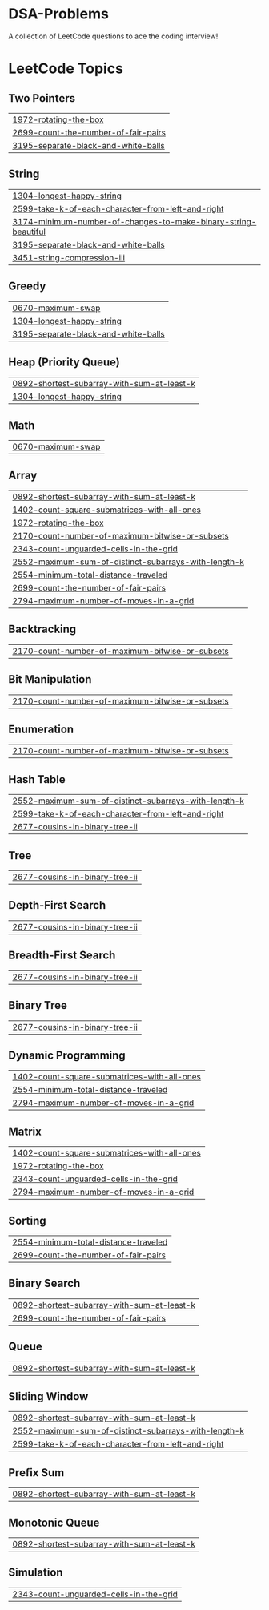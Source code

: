 # DSA-Problems
A collection of LeetCode questions to ace the coding interview!

<!---LeetCode Topics Start-->
# LeetCode Topics
## Two Pointers
|  |
| ------- |
| [1972-rotating-the-box](https://github.com/nithya7089/DSA-Problems/tree/master/1972-rotating-the-box) |
| [2699-count-the-number-of-fair-pairs](https://github.com/nithya7089/DSA-Problems/tree/master/2699-count-the-number-of-fair-pairs) |
| [3195-separate-black-and-white-balls](https://github.com/nithya7089/DSA-Problems/tree/master/3195-separate-black-and-white-balls) |
## String
|  |
| ------- |
| [1304-longest-happy-string](https://github.com/nithya7089/DSA-Problems/tree/master/1304-longest-happy-string) |
| [2599-take-k-of-each-character-from-left-and-right](https://github.com/nithya7089/DSA-Problems/tree/master/2599-take-k-of-each-character-from-left-and-right) |
| [3174-minimum-number-of-changes-to-make-binary-string-beautiful](https://github.com/nithya7089/DSA-Problems/tree/master/3174-minimum-number-of-changes-to-make-binary-string-beautiful) |
| [3195-separate-black-and-white-balls](https://github.com/nithya7089/DSA-Problems/tree/master/3195-separate-black-and-white-balls) |
| [3451-string-compression-iii](https://github.com/nithya7089/DSA-Problems/tree/master/3451-string-compression-iii) |
## Greedy
|  |
| ------- |
| [0670-maximum-swap](https://github.com/nithya7089/DSA-Problems/tree/master/0670-maximum-swap) |
| [1304-longest-happy-string](https://github.com/nithya7089/DSA-Problems/tree/master/1304-longest-happy-string) |
| [3195-separate-black-and-white-balls](https://github.com/nithya7089/DSA-Problems/tree/master/3195-separate-black-and-white-balls) |
## Heap (Priority Queue)
|  |
| ------- |
| [0892-shortest-subarray-with-sum-at-least-k](https://github.com/nithya7089/DSA-Problems/tree/master/0892-shortest-subarray-with-sum-at-least-k) |
| [1304-longest-happy-string](https://github.com/nithya7089/DSA-Problems/tree/master/1304-longest-happy-string) |
## Math
|  |
| ------- |
| [0670-maximum-swap](https://github.com/nithya7089/DSA-Problems/tree/master/0670-maximum-swap) |
## Array
|  |
| ------- |
| [0892-shortest-subarray-with-sum-at-least-k](https://github.com/nithya7089/DSA-Problems/tree/master/0892-shortest-subarray-with-sum-at-least-k) |
| [1402-count-square-submatrices-with-all-ones](https://github.com/nithya7089/DSA-Problems/tree/master/1402-count-square-submatrices-with-all-ones) |
| [1972-rotating-the-box](https://github.com/nithya7089/DSA-Problems/tree/master/1972-rotating-the-box) |
| [2170-count-number-of-maximum-bitwise-or-subsets](https://github.com/nithya7089/DSA-Problems/tree/master/2170-count-number-of-maximum-bitwise-or-subsets) |
| [2343-count-unguarded-cells-in-the-grid](https://github.com/nithya7089/DSA-Problems/tree/master/2343-count-unguarded-cells-in-the-grid) |
| [2552-maximum-sum-of-distinct-subarrays-with-length-k](https://github.com/nithya7089/DSA-Problems/tree/master/2552-maximum-sum-of-distinct-subarrays-with-length-k) |
| [2554-minimum-total-distance-traveled](https://github.com/nithya7089/DSA-Problems/tree/master/2554-minimum-total-distance-traveled) |
| [2699-count-the-number-of-fair-pairs](https://github.com/nithya7089/DSA-Problems/tree/master/2699-count-the-number-of-fair-pairs) |
| [2794-maximum-number-of-moves-in-a-grid](https://github.com/nithya7089/DSA-Problems/tree/master/2794-maximum-number-of-moves-in-a-grid) |
## Backtracking
|  |
| ------- |
| [2170-count-number-of-maximum-bitwise-or-subsets](https://github.com/nithya7089/DSA-Problems/tree/master/2170-count-number-of-maximum-bitwise-or-subsets) |
## Bit Manipulation
|  |
| ------- |
| [2170-count-number-of-maximum-bitwise-or-subsets](https://github.com/nithya7089/DSA-Problems/tree/master/2170-count-number-of-maximum-bitwise-or-subsets) |
## Enumeration
|  |
| ------- |
| [2170-count-number-of-maximum-bitwise-or-subsets](https://github.com/nithya7089/DSA-Problems/tree/master/2170-count-number-of-maximum-bitwise-or-subsets) |
## Hash Table
|  |
| ------- |
| [2552-maximum-sum-of-distinct-subarrays-with-length-k](https://github.com/nithya7089/DSA-Problems/tree/master/2552-maximum-sum-of-distinct-subarrays-with-length-k) |
| [2599-take-k-of-each-character-from-left-and-right](https://github.com/nithya7089/DSA-Problems/tree/master/2599-take-k-of-each-character-from-left-and-right) |
| [2677-cousins-in-binary-tree-ii](https://github.com/nithya7089/DSA-Problems/tree/master/2677-cousins-in-binary-tree-ii) |
## Tree
|  |
| ------- |
| [2677-cousins-in-binary-tree-ii](https://github.com/nithya7089/DSA-Problems/tree/master/2677-cousins-in-binary-tree-ii) |
## Depth-First Search
|  |
| ------- |
| [2677-cousins-in-binary-tree-ii](https://github.com/nithya7089/DSA-Problems/tree/master/2677-cousins-in-binary-tree-ii) |
## Breadth-First Search
|  |
| ------- |
| [2677-cousins-in-binary-tree-ii](https://github.com/nithya7089/DSA-Problems/tree/master/2677-cousins-in-binary-tree-ii) |
## Binary Tree
|  |
| ------- |
| [2677-cousins-in-binary-tree-ii](https://github.com/nithya7089/DSA-Problems/tree/master/2677-cousins-in-binary-tree-ii) |
## Dynamic Programming
|  |
| ------- |
| [1402-count-square-submatrices-with-all-ones](https://github.com/nithya7089/DSA-Problems/tree/master/1402-count-square-submatrices-with-all-ones) |
| [2554-minimum-total-distance-traveled](https://github.com/nithya7089/DSA-Problems/tree/master/2554-minimum-total-distance-traveled) |
| [2794-maximum-number-of-moves-in-a-grid](https://github.com/nithya7089/DSA-Problems/tree/master/2794-maximum-number-of-moves-in-a-grid) |
## Matrix
|  |
| ------- |
| [1402-count-square-submatrices-with-all-ones](https://github.com/nithya7089/DSA-Problems/tree/master/1402-count-square-submatrices-with-all-ones) |
| [1972-rotating-the-box](https://github.com/nithya7089/DSA-Problems/tree/master/1972-rotating-the-box) |
| [2343-count-unguarded-cells-in-the-grid](https://github.com/nithya7089/DSA-Problems/tree/master/2343-count-unguarded-cells-in-the-grid) |
| [2794-maximum-number-of-moves-in-a-grid](https://github.com/nithya7089/DSA-Problems/tree/master/2794-maximum-number-of-moves-in-a-grid) |
## Sorting
|  |
| ------- |
| [2554-minimum-total-distance-traveled](https://github.com/nithya7089/DSA-Problems/tree/master/2554-minimum-total-distance-traveled) |
| [2699-count-the-number-of-fair-pairs](https://github.com/nithya7089/DSA-Problems/tree/master/2699-count-the-number-of-fair-pairs) |
## Binary Search
|  |
| ------- |
| [0892-shortest-subarray-with-sum-at-least-k](https://github.com/nithya7089/DSA-Problems/tree/master/0892-shortest-subarray-with-sum-at-least-k) |
| [2699-count-the-number-of-fair-pairs](https://github.com/nithya7089/DSA-Problems/tree/master/2699-count-the-number-of-fair-pairs) |
## Queue
|  |
| ------- |
| [0892-shortest-subarray-with-sum-at-least-k](https://github.com/nithya7089/DSA-Problems/tree/master/0892-shortest-subarray-with-sum-at-least-k) |
## Sliding Window
|  |
| ------- |
| [0892-shortest-subarray-with-sum-at-least-k](https://github.com/nithya7089/DSA-Problems/tree/master/0892-shortest-subarray-with-sum-at-least-k) |
| [2552-maximum-sum-of-distinct-subarrays-with-length-k](https://github.com/nithya7089/DSA-Problems/tree/master/2552-maximum-sum-of-distinct-subarrays-with-length-k) |
| [2599-take-k-of-each-character-from-left-and-right](https://github.com/nithya7089/DSA-Problems/tree/master/2599-take-k-of-each-character-from-left-and-right) |
## Prefix Sum
|  |
| ------- |
| [0892-shortest-subarray-with-sum-at-least-k](https://github.com/nithya7089/DSA-Problems/tree/master/0892-shortest-subarray-with-sum-at-least-k) |
## Monotonic Queue
|  |
| ------- |
| [0892-shortest-subarray-with-sum-at-least-k](https://github.com/nithya7089/DSA-Problems/tree/master/0892-shortest-subarray-with-sum-at-least-k) |
## Simulation
|  |
| ------- |
| [2343-count-unguarded-cells-in-the-grid](https://github.com/nithya7089/DSA-Problems/tree/master/2343-count-unguarded-cells-in-the-grid) |
<!---LeetCode Topics End-->